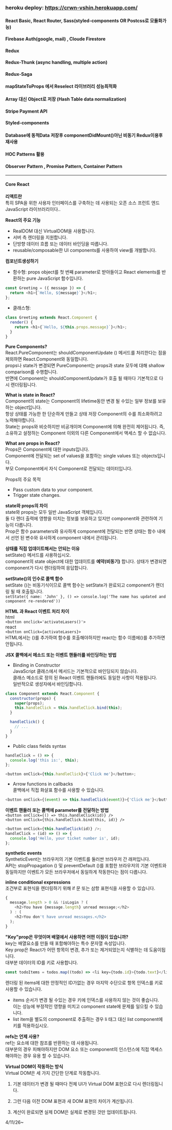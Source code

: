 ### heroku deploy: https://crwn-vshin.herokuapp.com/

#### React Basic, React Router, Sass(styled-components OR Postcss로 모듈화가능)

#### Firebase Auth(google, mail) , Cloude Firestore

#### Redux

#### Redux-Thunk (async handling, multiple action)

#### Redux-Saga

#### mapStateToProps 에서 Reselect 라이브러리 성능최적화

#### Array 대신 Object로 저장 (Hash Table data normalization)

#### Stripe Payment API

#### Styled-components

#### Database에 동적Data 저장후 componentDidMount()아닌 비동기 Redux이용후 재사용

#### HOC Patterns 활용

#### Observer Pattern , Promise Pattern, Container Pattern

---

#### **Core React**

**리액트란**  
특히 SPA을 위한 사용자 인터페이스를 구축하는 데 사용되는 오픈 소스 프런트 엔드 JavaScript 라이브러리이다..

**React의 주요 기능**

- RealDOM 대신 VirtualDOM을 사용합니다.
- 서버 측 렌더링을 지원합니다.
- 단방향 데이터 흐름 또는 데이터 바인딩을 따릅니다.
- reusable/composable한 UI components를 사용하여 view를 개발합니다.

**컴포넌트생성하기**

- 함수형: props object를 첫 번째 parameter로 받아들이고 React elements를 반환하는 pure JavaScript 함수입니다.

```js
const Greeting = ({ message }) => {
  return <h1>{`Hello, ${message}`}</h1>;
};
```

- 클래스형:

```js
class Greeting extends React.Component {
  render() {
    return <h1>{`Hello, ${this.props.message}`}</h1>;
  }
}
```

**Pure Components?**  
React.PureComponent는 shouldComponentUpdate () 메서드를 처리한다는 점을 제외하면 React.Component와 동일합니다.  
props나 state가 변경되면 PureComponent는 props과 state 모두에 대해 shallow comparison를 수행합니다.  
반면에 Component는 shouldComponentUpdate가 호출 될 때마다 기본적으로 다시 렌더링됩니다.

**What is state in React?**  
Component의 state는 Component의 lifetime동안 변경 될 수있는 일부 정보를 보유하는 object입니다.  
항상 상태를 가능한 한 단순하게 만들고 상태 저장 Component의 수를 최소화하려고 노력해야합니다.  
State는 props와 비슷하지만 비공개이며 Component에 의해 완전히 제어됩니다. 즉, 소유하고 설정하는 Component 이외의 다른 Component에서 액세스 할 수 없습니다.

**What are props in React?**  
Props은 Component에 대한 inputs입니다.  
Component에 전달되는 set of values을 포함하는 single values 또는 objects입니다.  
부모 Component에서 자식 Component로 전달되는 데이터입니다.

Props의 주요 목적

- Pass custom data to your component.
- Trigger state changes.

**state와 props의 차이**  
state와 props는 모두 일반 JavaScript 객체입니다.  
둘 다 렌더 출력에 영향을 미치는 정보를 보유하고 있지만 component와 관련하여 기능이 다릅니다.  
Prop은 함수 parameters와 유사하게 component에 전달되는 반면 상태는 함수 내에서 선언 된 변수와 유사하게 component 내에서 관리됩니다.

**상태를 직접 업데이트해서는 안되는 이유**  
setState() 메서드를 사용하십시오.  
component의 state object에 대한 업데이트를 **예약(비동기)** 합니다. 상태가 변경되면 component가 다시 렌더링하여 응답합니다.

**setState()의 인수로 콜백 함수**  
setState ()는 비동기식이므로 콜백 함수는 setState가 완료되고 component가 렌더링 될 때 호출됩니다.  
`setState({ name: 'John' }, () => console.log('The name has updated and component re-rendered'))`

**HTML 과 React 이벤트 처리 차이**  
html  
`<button onclick='activateLasers()'>`  
react  
`<button onClick={activateLasers}>`  
HTML에서는 ()를 추가하여 함수를 호출해야하지만
react는 함수 이름에()를 추가하면 안됩니다.

**JSX 콜백에서 메소드 또는 이벤트 핸들러를 바인딩하는 방법**

- Binding in Constructor  
  JavaScript 클래스에서 메서드는 기본적으로 바인딩되지 않습니다.  
  클래스 메소드로 정의 된 React 이벤트 핸들러에도 동일한 사항이 적용됩니다.  
  일반적으로 생성자에서 바인딩합니다.

```js
class Component extends React.Component {
  constructor(props) {
    super(props);
    this.handleClick = this.handleClick.bind(this);
  }

  handleClick() {
    // ...
  }
}
```

- Public class fields syntax

```js
handleClick = () => {
  console.log('this is:', this);
};

<button onClick={this.handleClick}>{'Click me'}</button>;
```

- Arrow functions in callbacks  
  콜백에서 직접 화살표 함수를 사용할 수 있습니다.

```js
<button onClick={(event) => this.handleClick(event)}>{'Click me'}</button>
```

**이벤트 핸들러 또는 콜백에 parameter를 전달하는 방법**  
`<button onClick={() => this.handleClick(id)} />`  
`<button onClick={this.handleClick.bind(this, id)} />`

```js
<button onClick={this.handleClick(id)} />;
handleClick = (id) => () => {
  console.log('Hello, your ticket number is', id);
};
```

**synthetic events**  
SyntheticEvent는 브라우저의 기본 이벤트를 둘러싼 브라우저 간 래퍼입니다.  
API는 stopPropagation () 및 preventDefault ()를 포함한 브라우저의 기본 이벤트와 동일하지만 이벤트가 모든 브라우저에서 동일하게 작동한다는 점이 다릅니다.

**inline conditional expressions**  
조건부로 표현식을 렌더링하기 위해 if 문 또는 삼항 표현식을 사용할 수 있습니다.

```js
{
  message.length > 0 && !isLogin ? (
    <h2>You have {message.length} unread message;</h2>
  ) : (
    <h2>You don't have unread messages.</h2>
  );
}
```

**"Key"prop은 무엇이며 배열에서 사용하면 어떤 이점이 있습니까?**  
key는 배열요소를 만들 때 포함해야하는 특수 문자열 속성입니다.  
Key prop은 React가 어떤 항목이 변경, 추가 또는 제거되었는지 식별하는 데 도움이됩니다.  
대부분 데이터의 ID를 키로 사용합니다.

```js
const todoItems = todos.map((todo) => <li key={todo.id}>{todo.text}</li>);
```

렌더링 된 items에 대한 안정적인 ID가없는 경우 마지막 수단으로 항목 인덱스를 키로 사용할 수 있습니다.

- items 순서가 변경 될 수있는 경우 키에 인덱스를 사용하지 않는 것이 좋습니다.  
  이는 성능에 부정적인 영향을 미치고 component state에 문제를 일으킬 수 있습니다.
- list item을 별도의 component로 추출하는 경우 li 태그 대신 list component에 키를 적용하십시오.

**refs는 언제 사용?**  
ref는 요소에 대한 참조를 반환하는 데 사용됩니다.  
대부분의 경우 피해야하지만 DOM 요소 또는 component의 인스턴스에 직접 액세스해야하는 경우 유용 할 수 있습니다.

**Virtual DOM이 작동하는 방식**  
Virtual DOM은 세 가지 간단한 단계로 작동합니다.

1. 기본 데이터가 변경 될 때마다 전체 UI가 Virtual DOM 표현으로 다시 렌더링됩니다.

2. 그런 다음 이전 DOM 표현과 새 DOM 표현의 차이가 계산됩니다.

3. 계산이 완료되면 실제 DOM은 실제로 변경된 것만 업데이트됩니다.

4/11/26~
